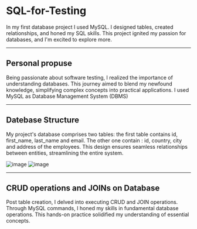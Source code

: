 # SQL-for-Testing


In my first database project I used MySQL. I designed tables, created relationships, and honed my SQL skills. This project ignited my passion for databases, and I'm excited to explore more.

______________________________________________________________________________________________________________________________________________________________________


## Personal propuse

Being passionate about software testing, I realized the importance of understanding databases. This journey aimed to blend my newfound knowledge, simplifying complex concepts into practical applications. I used MySQL as Database Management System (DBMS)
______________________________________________________________________________________________________________________________________________________________________

## Datebase Structure 

My project's database comprises two tables: the first table contains id, first_name, last_name and email. The other one contain : id, country, city and address of the employees. This design ensures seamless relationships between entities, streamlining the entire system.

![image](https://github.com/dicacristian/SQL-for-Testing/assets/85904271/cbeac424-fef1-402d-885e-fbac31dee868)       ![image](https://github.com/dicacristian/SQL-for-Testing/assets/85904271/f399ac1a-0d0b-438d-b0e7-5a1a647a1f43)

______________________________________________________________________________________________________________________________________________________________________

## CRUD operations and JOINs on Database

Post table creation, I delved into executing CRUD and JOIN operations. Through  MySQL commands, I honed my skills in fundamental database operations. This hands-on practice solidified my understanding of essential concepts.

